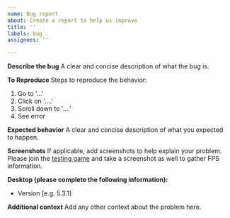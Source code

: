 ```yaml
---
name: Bug report
about: Create a report to help us improve
title: ''
labels: bug
assignees: ''

---
```


**Describe the bug**
A clear and concise description of what the bug is.

**To Reproduce**
Steps to reproduce the behavior:
1. Go to '...'
2. Click on '....'
3. Scroll down to '....'
4. See error

**Expected behavior**
A clear and concise description of what you expected to happen.

**Screenshots**
If applicable, add screenshots to help explain your problem. Please join the
[testing game](https://www.roblox.com/games/5885482504/FPS-Unlocker-Check) and take a screenshot as well to gather FPS information.

**Desktop (please complete the following information):**
 - Version [e.g. 5.3.1]

**Additional context**
Add any other context about the problem here.
